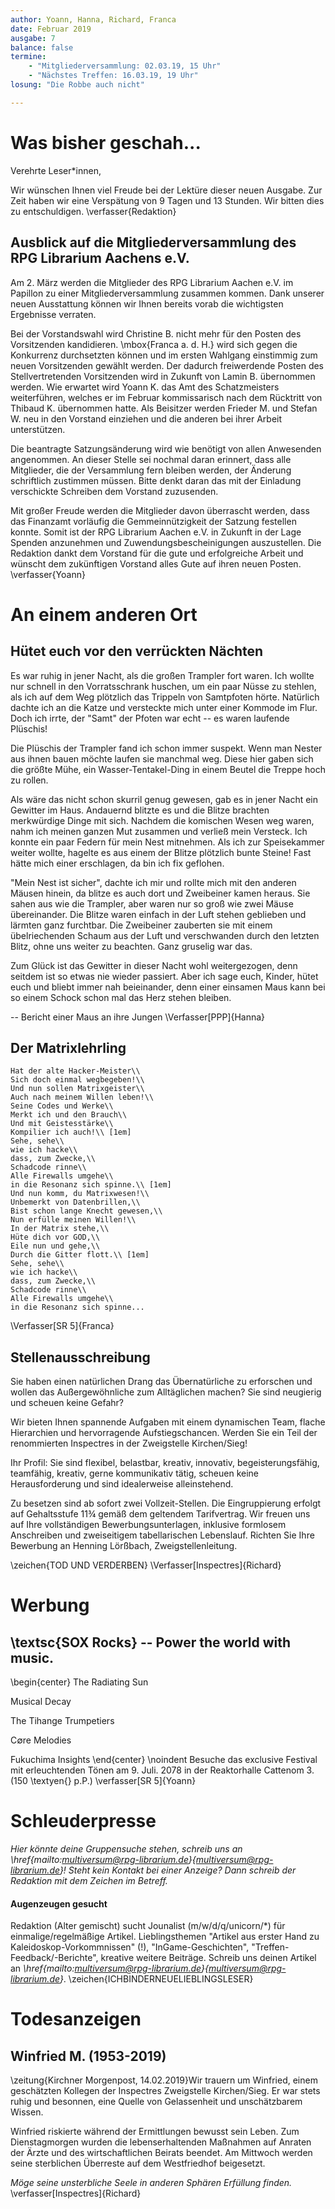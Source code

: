 ```yaml
---
author: Yoann, Hanna, Richard, Franca
date: Februar 2019
ausgabe: 7
balance: false
termine:
    - "Mitgliederversammlung: 02.03.19, 15 Uhr"
    - "Nächstes Treffen: 16.03.19, 19 Uhr"
losung: "Die Robbe auch nicht"

---
```


# Was bisher geschah...
Verehrte Leser*innen,

Wir wünschen Ihnen viel Freude bei der Lektüre dieser neuen Ausgabe. Zur Zeit haben wir eine Verspätung von 9 Tagen und 13 Stunden. Wir bitten dies zu entschuldigen.
\verfasser{Redaktion}

## Ausblick auf die Mitgliederversammlung des RPG Librarium Aachens e.V.
Am 2. März werden die Mitglieder des RPG Librarium Aachen e.V. im Papillon zu einer Mitgliederversammlung zusammen kommen. Dank unserer neuen Ausstattung können wir Ihnen bereits vorab die wichtigsten Ergebnisse verraten.

Bei der Vorstandswahl wird Christine B. nicht mehr für den Posten des Vorsitzenden kandidieren. \mbox{Franca a. d. H.} wird sich gegen die Konkurrenz durchsetzten können und im ersten Wahlgang einstimmig zum neuen Vorsitzenden gewählt werden. Der dadurch freiwerdende Posten des Stellvertretenden Vorsitzenden wird in Zukunft von Lamin B. übernommen werden. Wie erwartet wird Yoann K. das Amt des Schatzmeisters weiterführen, welches er im Februar kommissarisch nach dem Rücktritt von Thibaud K. übernommen hatte. Als Beisitzer werden Frieder M. und Stefan W. neu in den Vorstand einziehen und die anderen bei ihrer Arbeit unterstützen.

Die beantragte Satzungsänderung wird wie benötigt von allen Anwesenden angenommen. An dieser Stelle sei nochmal daran erinnert, dass alle Mitglieder, die der Versammlung fern bleiben werden, der Änderung schriftlich zustimmen müssen. Bitte denkt daran das mit der Einladung verschickte Schreiben dem Vorstand zuzusenden.

Mit großer Freude werden die Mitglieder davon überrascht werden, dass das Finanzamt vorläufig die Gemmeinnützigkeit der Satzung festellen konnte. Somit ist der RPG Librarium Aachen e.V. in Zukunft in der Lage Spenden anzunehmen und Zuwendungsbescheinigungen auszustellen.
Die Redaktion dankt dem Vorstand für die gute und erfolgreiche Arbeit und wünscht dem zukünftigen Vorstand alles Gute auf ihren neuen Posten.
\verfasser{Yoann}

# An einem anderen Ort

## Hütet euch vor den verrückten Nächten
Es war ruhig in jener Nacht, als die großen Trampler fort waren. Ich wollte nur schnell in den Vorratsschrank huschen, um ein paar Nüsse zu stehlen, als ich auf dem Weg plötzlich das Trippeln von Samtpfoten hörte. Natürlich dachte ich an die Katze und versteckte mich unter einer Kommode im Flur. Doch ich irrte, der "Samt" der Pfoten war echt -- es waren laufende Plüschis!

Die Plüschis der Trampler fand ich schon immer suspekt. Wenn man Nester aus ihnen bauen möchte laufen sie manchmal weg. Diese hier gaben sich die größte Mühe, ein Wasser-Tentakel-Ding in einem Beutel die Treppe hoch zu rollen.

Als wäre das nicht schon skurril genug gewesen, gab es in jener Nacht ein Gewitter im Haus. Andauernd blitzte es und die Blitze brachten merkwürdige Dinge mit sich. Nachdem die komischen Wesen weg waren, nahm ich meinen ganzen Mut zusammen und verließ mein Versteck. Ich konnte ein paar Federn für mein Nest mitnehmen. Als ich zur Speisekammer weiter wollte, hagelte es aus einem der Blitze plötzlich bunte Steine! Fast hätte mich einer erschlagen, da bin ich fix geflohen.

"Mein Nest ist sicher", dachte ich mir und rollte mich mit den anderen Mäusen hinein, da blitze es auch dort und Zweibeiner kamen heraus. Sie sahen aus wie die Trampler, aber waren nur so groß wie zwei Mäuse übereinander. Die Blitze waren einfach in der Luft stehen geblieben und lärmten ganz furchtbar. Die Zweibeiner zauberten sie mit einem übelriechenden Schaum aus der Luft und verschwanden durch den letzten Blitz, ohne uns weiter zu beachten. Ganz gruselig war das.

Zum Glück ist das Gewitter in dieser Nacht wohl weitergezogen, denn seitdem ist so etwas nie wieder passiert. Aber ich sage euch, Kinder, hütet euch und bliebt immer nah beieinander, denn einer einsamen Maus kann bei so einem Schock schon mal das Herz stehen bleiben.

-- Bericht einer Maus an ihre Jungen
\Verfasser[PPP]{Hanna}

## Der Matrixlehrling
```{=latex}
Hat der alte Hacker-Meister\\
Sich doch einmal wegbegeben!\\
Und nun sollen Matrixgeister\\
Auch nach meinem Willen leben!\\
Seine Codes und Werke\\
Merkt ich und den Brauch\\
Und mit Geistesstärke\\
Kompilier ich auch!\\ [1em]
Sehe, sehe\\
wie ich hacke\\
dass, zum Zwecke,\\
Schadcode rinne\\
Alle Firewalls umgehe\\
in die Resonanz sich spinne.\\ [1em]
Und nun komm, du Matrixwesen!\\
Unbemerkt von Datenbrillen,\\
Bist schon lange Knecht gewesen,\\
Nun erfülle meinen Willen!\\
In der Matrix stehe,\\
Hüte dich vor GOD,\\
Eile nun und gehe,\\
Durch die Gitter flott.\\ [1em]
Sehe, sehe\\
wie ich hacke\\
dass, zum Zwecke,\\
Schadcode rinne\\
Alle Firewalls umgehe\\
in die Resonanz sich spinne...
```
\Verfasser[SR 5]{Franca}

## Stellenausschreibung
Sie haben einen natürlichen Drang das Übernatürliche zu erforschen und wollen das Außergewöhnliche zum Alltäglichen machen? Sie sind neugierig und scheuen keine Gefahr?

Wir bieten Ihnen spannende Aufgaben mit einem dynamischen Team, flache Hierarchien und hervorragende Aufstiegschancen.
Werden Sie ein Teil der renommierten Inspectres in der Zweigstelle Kirchen/Sieg!

Ihr Profil:
Sie sind flexibel, belastbar, kreativ, innovativ, begeisterungsfähig, teamfähig, kreativ, gerne kommunikativ tätig, scheuen keine Herausforderung und sind idealerweise alleinstehend.

Zu besetzen sind ab sofort zwei Vollzeit-Stellen. Die Eingruppierung erfolgt auf Gehaltsstufe 11¾ gemäß dem geltendem Tarifvertrag.
Wir freuen uns auf Ihre vollständigen Bewerbungsunterlagen, inklusive formlosem Anschreiben und zweiseitigem tabellarischen Lebenslauf.
Richten Sie Ihre Bewerbung an Henning Lörßbach, Zweigstellenleitung.

\zeichen{TOD UND VERDERBEN}
\Verfasser[Inspectres]{Richard}

# Werbung
## \textsc{SOX Rocks} -- Power the world with music.
\begin{center} The Radiating Sun

Musical Decay

The Tihange Trumpetiers

C$\emptyset$re Melodies

Fukuchima Insights
\end{center} \noindent
Besuche das exclusive Festival mit erleuchtenden Tönen am 9. Juli. 2078 in der Reaktorhalle Cattenom 3. (150 \textyen{} p.P.)
\verfasser[SR 5]{Yoann}

# Schleuderpresse
*Hier könnte deine Gruppensuche stehen, schreib uns an \href{mailto:multiversum@rpg-librarium.de}{multiversum@rpg-librarium.de}! Steht kein Kontakt bei einer Anzeige? Dann schreib der Redaktion mit dem Zeichen im Betreff.*

#### Augenzeugen gesucht
Redaktion (Alter gemischt) sucht Jounalist (m/w/d/q/unicorn/\*) für einmalige/regelmäßige Artikel. Lieblingsthemen "Artikel aus erster Hand zu Kaleidoskop-Vorkommnissen" (!), "InGame-Geschichten", "Treffen-Feedback/-Berichte", kreative weitere Beiträge. Schreib uns deinen Artikel an *\href{mailto:multiversum@rpg-librarium.de}{multiversum@rpg-librarium.de}*.
\zeichen{ICHBINDERNEUELIEBLINGSLESER}

# Todesanzeigen
## Winfried M. (1953-2019)
\zeitung{Kirchner Morgenpost, 14.02.2019}Wir trauern um Winfried, einem geschätzten Kollegen der Inspectres Zweigstelle Kirchen/Sieg.
Er war stets ruhig und besonnen, eine Quelle von Gelassenheit und unschätzbarem Wissen.

Winfried riskierte während der Ermittlungen bewusst sein Leben.
Zum Dienstagmorgen wurden die lebenserhaltenden Maßnahmen auf Anraten der Ärzte und des wirtschaftlichen Beirats beendet.
Am Mittwoch werden seine sterblichen Überreste auf dem Westfriedhof beigesetzt.

_Möge seine unsterbliche Seele in anderen Sphären Erfüllung finden._
\verfasser[Inspectres]{Richard}
